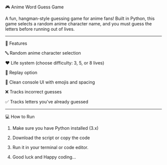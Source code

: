 🎮 Anime Word Guess Game

A fun, hangman-style guessing game for anime fans! Built in Python, this game selects a random anime character name, and you must guess the letters before running out of lives.


---

🧠 Features

🔤 Random anime character selection

❤️ Life system (choose difficulty: 3, 5, or 8 lives)

🔁 Replay option

📜 Clean console UI with emojis and spacing

❌ Tracks incorrect guesses

✅ Tracks letters you've already guessed



---

💻 How to Run

1. Make sure you have Python installed (3.x)


2. Download the script or copy the code


3. Run it in your terminal or code editor.

4. Good luck and Happy coding...
